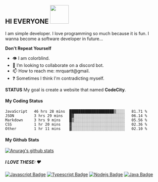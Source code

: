 ## HI EVERYONE <img src="https://media.giphy.com/media/ToMjGpQl18AemDAby3S/giphy.gif" width="60" height="60" />

I am simple developer. I love programming so much because it is fun. I wanna become a software developer in future...

**Don't Repeat Yourself**


- :eye: I am colorblind.
- 👯 I’m looking to collaborate on a discord bot.
- 📫 How to reach me: mrquartt@gmail.
- :question: Sometimes I think I'm contradicting myself.


**STATUS**
My goal is create a website that named **CodeCity**.

#### My Coding Status

<!--START_SECTION:waka-->
```text
JavaScript   46 hrs 28 mins  ████████████████████▒░░░░   81.71 % 
JSON         3 hrs 29 mins   █▓░░░░░░░░░░░░░░░░░░░░░░░   06.14 % 
Markdown     3 hrs 9 mins    █▒░░░░░░░░░░░░░░░░░░░░░░░   05.56 % 
CSS          1 hr 20 mins    ▓░░░░░░░░░░░░░░░░░░░░░░░░   02.36 % 
Other        1 hr 11 mins    ▓░░░░░░░░░░░░░░░░░░░░░░░░   02.10 % 
```
<!--END_SECTION:waka-->

#### My Github Stats

[![Anurag's github stats](https://github-readme-stats.vercel.app/api?username=xkral-tr&&theme=tokyonight)](https://github.com/anuraghazra/github-readme-stats)

##### I LOVE THESE: :heart:

[![Javascript Badge](https://img.shields.io/badge/-Javascript-F0DB4F?style=for-the-badge&labelColor=black&logo=javascript&logoColor=F0DB4F)](#) [![Typescript Badge](https://img.shields.io/badge/-Typescript-007acc?style=for-the-badge&labelColor=black&logo=typescript&logoColor=007acc)](#) [![Nodejs Badge](https://img.shields.io/badge/-Nodejs-3C873A?style=for-the-badge&labelColor=black&logo=node.js&logoColor=3C873A)](#)
[![Java Badge](https://img.shields.io/badge/-Java-ddd?style=for-the-badge&logo=java&logoColor=red&labelColor=eee)](#)
